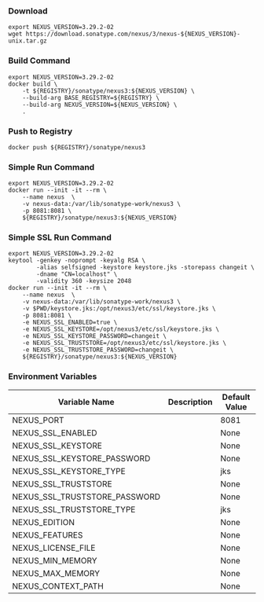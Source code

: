 ### Download
```shell
export NEXUS_VERSION=3.29.2-02
wget https://download.sonatype.com/nexus/3/nexus-${NEXUS_VERSION}-unix.tar.gz
```

### Build Command
```shell
export NEXUS_VERSION=3.29.2-02
docker build \
    -t ${REGISTRY}/sonatype/nexus3:${NEXUS_VERSION} \
    --build-arg BASE_REGISTRY=${REGISTRY} \
    --build-arg NEXUS_VERSION=${NEXUS_VERSION} \
    .
```

### Push to Registry
```shell
docker push ${REGISTRY}/sonatype/nexus3
```

### Simple Run Command
```shell
export NEXUS_VERSION=3.29.2-02
docker run --init -it --rm \
    --name nexus  \
    -v nexus-data:/var/lib/sonatype-work/nexus3 \
    -p 8081:8081 \
    ${REGISTRY}/sonatype/nexus3:${NEXUS_VERSION}
```

### Simple SSL Run Command
```shell
export NEXUS_VERSION=3.29.2-02
keytool -genkey -noprompt -keyalg RSA \
        -alias selfsigned -keystore keystore.jks -storepass changeit \
        -dname "CN=localhost" \
        -validity 360 -keysize 2048
docker run --init -it --rm \
    --name nexus  \
    -v nexus-data:/var/lib/sonatype-work/nexus3 \
    -v $PWD/keystore.jks:/opt/nexus3/etc/ssl/keystore.jks \
    -p 8081:8081 \
    -e NEXUS_SSL_ENABLED=true \
    -e NEXUS_SSL_KEYSTORE=/opt/nexus3/etc/ssl/keystore.jks \
    -e NEXUS_SSL_KEYSTORE_PASSWORD=changeit \
    -e NEXUS_SSL_TRUSTSTORE=/opt/nexus3/etc/ssl/keystore.jks \
    -e NEXUS_SSL_TRUSTSTORE_PASSWORD=changeit \
    ${REGISTRY}/sonatype/nexus3:${NEXUS_VERSION}
```

### Environment Variables
| Variable Name | Description | Default Value |
| --- | --- | --- |
| NEXUS_PORT | | 8081 |
| NEXUS_SSL_ENABLED | | None |
| NEXUS_SSL_KEYSTORE | | None |
| NEXUS_SSL_KEYSTORE_PASSWORD | | None |
| NEXUS_SSL_KEYSTORE_TYPE | | jks |
| NEXUS_SSL_TRUSTSTORE | | None |
| NEXUS_SSL_TRUSTSTORE_PASSWORD | | None |
| NEXUS_SSL_TRUSTSTORE_TYPE | | jks |
| NEXUS_EDITION | | None |
| NEXUS_FEATURES | | None |
| NEXUS_LICENSE_FILE | | None |
| NEXUS_MIN_MEMORY | | None |
| NEXUS_MAX_MEMORY | | None |
| NEXUS_CONTEXT_PATH | | None |